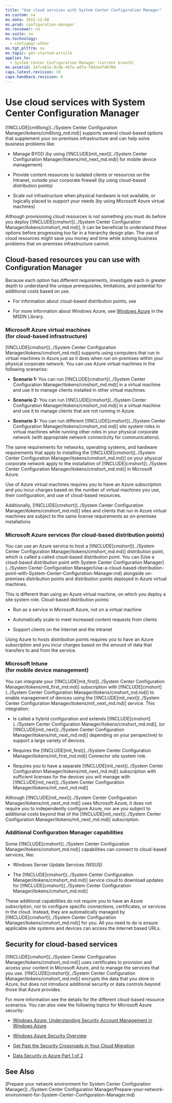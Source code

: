 ```yaml
---
title: "Use cloud services with System Center Configuration Manager"
ms.custom: na
ms.date: 2015-12-08
ms.prod: configuration-manager
ms.reviewer: na
ms.suite: na
ms.technology: 
  - configmgr-other
ms.tgt_pltfrm: na
ms.topic: get-started-article
applies_to: 
  - System Center Configuration Manager (current branch)
ms.assetid: 24fca61e-9cdb-447a-ad7a-f4d2e4fd6704
caps.latest.revision: 10
caps.handback.revision: 0
---
```

# Use cloud services with System Center Configuration Manager
[!INCLUDE[cm6long](../System Center Configuration Manager/itokens/cm6long_md.md)] supports several cloud-based options that supplement your on-premises infrastructure and can help solve business problems like:  
  
-   Manage BYOD (by using [!INCLUDE[mit_next](../System Center Configuration Manager/itokens/mit_next_md.md)] for mobile device management)  
  
-   Provide content resources to isolated clients or resources on the Intranet, outside your corporate firewall (by using cloud-based distribution points)  
  
-   Scale out infrastructure when physical hardware is not available, or logically placed to support your needs (by using Microsoft Azure virtual machines)  
  
 Although provisioning cloud resources is not something you must do before you deploy [!INCLUDE[cmshort](../System Center Configuration Manager/itokens/cmshort_md.md)], it can be beneficial to understand these options before progressing too far in a hierarchy design plan. The use of cloud resources might save you money and time while solving business problems that on-premises infrastructure cannot.  
  
## Cloud-based resources you can use with Configuration Manager  
 Because each option has different requirements, investigate each in greater depth to understand the unique prerequisites, limitations, and potential for additional costs based on use.  
  
-   For information about cloud-based distribution points, see  
  
-   For more information about Windows Azure, see [Windows Azure](http://go.microsoft.com/fwlink/p/?LinkId=262965) in the MSDN Library.  
  
### Microsoft Azure virtual machines<br />(for cloud-based infrastructure)  
 [!INCLUDE[cmshort](../System Center Configuration Manager/itokens/cmshort_md.md)] supports using computers that run in virtual machines in Azure just as it does when run on-premises within your physical corporate network. You can use Azure virtual machines in the following scenarios:  
  
-   **Scenario 1:** You can run [!INCLUDE[cmshort](../System Center Configuration Manager/itokens/cmshort_md.md)] in a virtual machine and use it to manage clients installed in other virtual machines.  
  
-   **Scenario 2:** You can run [!INCLUDE[cmshort](../System Center Configuration Manager/itokens/cmshort_md.md)] in a virtual machine and use it to manage clients that are not running in Azure.  
  
-   **Scenario 3:** You can run different [!INCLUDE[cmshort](../System Center Configuration Manager/itokens/cmshort_md.md)] site system roles in virtual machines while running other roles in your physical corporate network (with appropriate network connectivity for communications).  
  
 The same requirements for networks, operating   systems, and hardware requirements that apply to installing the [!INCLUDE[cmshort](../System Center Configuration Manager/itokens/cmshort_md.md)] on your physical corporate network apply to the installation of [!INCLUDE[cmshort](../System Center Configuration Manager/itokens/cmshort_md.md)] in Microsoft Azure.  
  
 Use of Azure virtual machines requires you to have an Azure subscription and you incur charges based on the number of virtual machines you use, their configuration, and use of cloud-based resources.  
  
 Additionally, [!INCLUDE[cmshort](../System Center Configuration Manager/itokens/cmshort_md.md)] sites and clients that run in Azure virtual machines are subject to the same license requirements as on-premises installations  
  
### Microsoft Azure services (for cloud-based distribution points)  
 You can use an Azure service to host a [!INCLUDE[cmshort](../System Center Configuration Manager/itokens/cmshort_md.md)] distribution point, which is called a called cloud-based distribution point.  You can [Use a cloud-based distribution point with System Center Configuration Manager](../System Center Configuration Manager/Use-a-cloud-based-distribution-point-with-System-Center-Configuration-Manager.md) alongside on-premises distribution points and distribution points deployed in Azure virtual machines.  
  
 This is different than using an Azure virtual machine, on which you deploy a site system role. Cloud-based distribution points:  
  
-   Run as a service in Microsoft Azure, not on a virtual machine  
  
-   Automatically scale to meet increased content requests from clients  
  
-   Support clients on the Internet and the intranet  
  
 Using Azure to hosts distribution points requires you to have an Azure subscription and you incur charges based on the amount of data that transfers to and from the service.  
  
### Microsoft Intune <br />(for mobile device management)  
 You can integrate your [!INCLUDE[mit_first](../System Center Configuration Manager/itokens/mit_first_md.md)] subscription with [!INCLUDE[cmshort](../System Center Configuration Manager/itokens/cmshort_md.md)] to enable management of devices using the [!INCLUDE[mit_next](../System Center Configuration Manager/itokens/mit_next_md.md)] service. This integration:  
  
-   Is called a hybrid configuration and extends [!INCLUDE[cmshort](../System Center Configuration Manager/itokens/cmshort_md.md)], (or [!INCLUDE[mit_next](../System Center Configuration Manager/itokens/mit_next_md.md)] depending on your perspective) to support a large variety of devices.  
  
-   Requires the [!INCLUDE[mit_first](../System Center Configuration Manager/itokens/mit_first_md.md)] Connector site system role.  
  
-   Requires you to have a separate [!INCLUDE[mit_next](../System Center Configuration Manager/itokens/mit_next_md.md)] subscription with sufficient licenses for the devices you will manage with [!INCLUDE[mit_next](../System Center Configuration Manager/itokens/mit_next_md.md)]  
  
 Although [!INCLUDE[mit_next](../System Center Configuration Manager/itokens/mit_next_md.md)] uses Microsoft Azure, it does not require you to independently configure Azure, nor are you subject to additional costs beyond that of the [!INCLUDE[mit_next](../System Center Configuration Manager/itokens/mit_next_md.md)] subscription.  
  
### Additional Configuration Manager capabilities  
 Some [!INCLUDE[cmshort](../System Center Configuration Manager/itokens/cmshort_md.md)] capabilities can connect to cloud-based services, like:  
  
-   Windows Server Update Services (WSUS)  
  
-   The [!INCLUDE[cmshort](../System Center Configuration Manager/itokens/cmshort_md.md)] service cloud to download updates for [!INCLUDE[cmshort](../System Center Configuration Manager/itokens/cmshort_md.md)]  
  
 These additional capabilities do not require you to have an Azure subscription, nor to configure specific connections, certificates, or services in the cloud. Instead, they are automatically managed by [!INCLUDE[cmshort](../System Center Configuration Manager/itokens/cmshort_md.md)] for you.  All you need to do is ensure applicable site systems and devices can access the Internet based URLs.  
  
##  <a name="BKMK_CloudSec"></a> Security for cloud-based services  
 [!INCLUDE[cmshort](../System Center Configuration Manager/itokens/cmshort_md.md)] uses certificates to provision and access your content in Microsoft Azure, and to manage the services that you use. [!INCLUDE[cmshort](../System Center Configuration Manager/itokens/cmshort_md.md)] encrypts the data that you store in Azure, but does not introduce additional security or data controls beyond those that Azure provides.  
  
 For more information see the details for the different cloud-based resource scenarios. You can also view the following topics for Microsoft Azure security:  
  
-   [Windows Azure: Understanding Security Account Management in Windows Azure](http://go.microsoft.com/fwlink/p/?LinkId=262968)  
  
-   [Windows Azure Security Overview](http://go.microsoft.com/fwlink/p/?LinkId=262970)  
  
-   [Get Past the Security Crossroads in Your Cloud Migration](http://go.microsoft.com/fwlink/p/?LinkId=262971)  
  
-   [Data Security in Azure Part 1 of 2](http://go.microsoft.com/fwlink/p/?LinkId=262974)  
  
## See Also  
 [Prepare your network environment for System Center Configuration Manager](../System Center Configuration Manager/Prepare-your-network-environment-for-System-Center-Configuration-Manager.md)